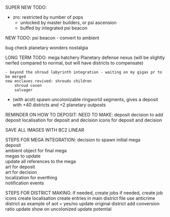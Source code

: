 SUPER NEW TODO:
  - zro: restricted by number of pops
    - unlocked by master builders, or psi ascension
    - buffed by integrated psi beacon


NEW TODO:
    psi beacon - convert to ambient 
    
    
bug check
    planetary wonders nostalgia

LONG TERM TODO:
    mega hatchery
    Planetary defense nexus (will be slightly nerfed compared to normal, but will have districts to compensate)
    
    - beyond the shroud labyrinth integration - waiting on my gigas pr to be merged
    new enclaves revived: shrouds children
        shroud coven
        salvager
- (with acot) spawn uncolonizable ringworld segments, gives a deposit with +40 districts and +2 planetary outposts

REMINDER ON HOW TO DEPOSIT:
    NEED TO MAKE:
        deposit
        decision to add deposit
        localisation for deposit and decision
        icons for deposit and decision

SAVE ALL IMAGES WITH BC2 LINEAR

STEPS FOR MEGA INTEGRATION:
    decision to spawn initial mega          
    deposit                                            
    ambient object for final mega           
    megas to update                         
    update all references to the mega    
    art for deposit                         
    art for decision                        
    localization for everthing              
    notification events                     

STEPS FOR DISTRICT MAKING:
    if needed, create jobs
    if needed, create job icons
    create localisation
    create entries in main district file
        use anticrime district as example of aot = yes/no
    update original district
        add conversion ratio
        update show on uncolonized
        update potential